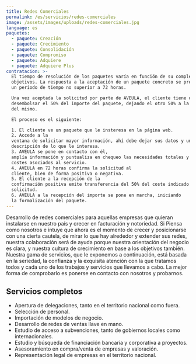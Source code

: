 ```yaml
---
title: Redes Comerciales
permalink: /es/servicios/redes-comerciales
image: /assets/images/uploads/redes-comerciales.jpg
language: es
paquetes:
  - paquete: Creación
  - paquete: Crecimiento
  - paquete: Consolidación
  - paquete: Compromiso
  - paquete: Adquiere
  - paquete: Adquiere Plus
contratacion: >-
  El tiempo de resolución de los paquetes varía en función de su complejidad y
  objetivos. La respuesta a la aceptación de un paquete concreto se produce en
  un periodo de tiempo no superior a 72 horas.

  Una vez aceptada la solicitud por parte de AVEULA, el cliente tiene que
  desembolsar el 50% del importe del paquete, dejando el otro 50% a la recepción
  del mismo.

  El proceso es el siguiente:

  1. El cliente ve un paquete que le insteresa en la página web.
  2. Accede a la
  ventana de solicitar mayor información, ahí debe dejar sus datos y una breve
  descripción de lo que le interesa.
  3. AVEULA se pone en contacto con él,
  amplía información y puntualiza en chequeo las necesidades totales y los
  costes asociados al servicio.
  4. AVEULA en 72 horas confirma la solicitud al
  cliente, bien de forma positiva o negativa.
  5. El cliente a la recepción de la
  confirmación positiva emite transferencia del 50% del coste indicado en dicha
  solicitud.
  6. AVEULA a la recepción del importe se pone en marcha, iniciando
  la formalización del paquete.
---
```

Desarrollo de redes comerciales para aquellas empresas que quieran instalarse en nuestro país y crecer en facturación y notoriedad. Si Piensa como nosotros e intuye que ahora es el momento de crecer y posicionarse con una cierta cautela, de mirar lo que hay alrededor y extender sus redes, nuestra colaboración será de ayuda porque nuestra orientación del negocio es clara, y nuestra cultura de crecimiento en base a los objetivos también. Nuestra gama de servicios, que le exponemos a continuación, está basada en la seriedad, la confianza y la exquisita atención con la que tratamos todos y cada uno de los trabajos y servicios que llevamos a cabo. La mejor forma de comprobarlo es ponerse en contacto con nosotros y probarnos.

## Servicios completos

- Apertura de delegaciones, tanto en el territorio nacional como fuera.
- Selección de personal.
- Importación de modelos de negocio.
- Desarrollo de redes de ventas llave en mano.
- Estudio de acceso a subvenciones, tanto de gobiernos locales como internacionales.
- Estudio y búsqueda de financiación bancaria y corporativa a proyectos.
- Asesoramiento en compra/venta de empresas y valoración.
- Representación legal de empresas en el territorio nacional.
